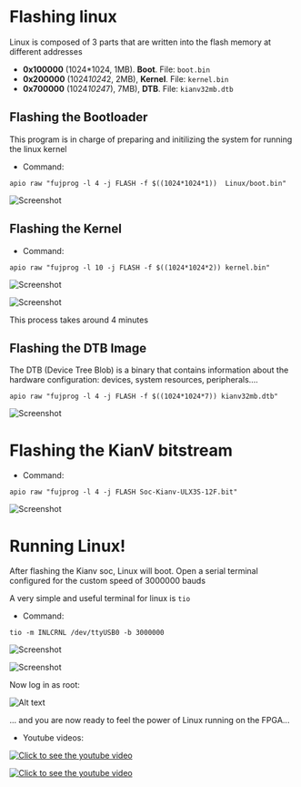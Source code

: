 # Flashing linux

Linux is composed of 3 parts that are written into the flash memory at different addresses

* **0x100000** (1024*1024, 1MB). **Boot**. File: `boot.bin`
* **0x200000** (1024*1024*2, 2MB), **Kernel**. File: `kernel.bin`
* **0x700000** (1024*1024*7), 7MB), **DTB**. File: `kianv32mb.dtb`

## Flashing the Bootloader

This program is in charge of preparing and initilizing the system for running the linux kernel

* Command:

```
apio raw "fujprog -l 4 -j FLASH -f $((1024*1024*1))  Linux/boot.bin"
```
![Screenshot](Images/01-linux.png)

## Flashing the Kernel

* Command:

```
apio raw "fujprog -l 10 -j FLASH -f $((1024*1024*2)) kernel.bin"
```

![Screenshot](Images/02-linux.png)

![Screenshot](Images/03-linux.png)

This process takes around 4 minutes

## Flashing the DTB Image

The DTB (Device Tree Blob) is a binary that contains information about the hardware configuration: devices, system resources, peripherals....

```
apio raw "fujprog -l 4 -j FLASH -f $((1024*1024*7)) kianv32mb.dtb"
```

![Screenshot](Images/04-linux.png)


# Flashing the KianV bitstream

* Command:

```
apio raw "fujprog -l 4 -j FLASH Soc-Kianv-ULX3S-12F.bit"
```

![Screenshot](Images/05-linux.png)

# Running Linux!

After flashing the Kianv soc, Linux will boot. Open a serial terminal configured for the custom speed of 3000000 bauds

A very simple and useful terminal for linux is ```tio```

* Command:

```
tio -m INLCRNL /dev/ttyUSB0 -b 3000000
```

![Screenshot](Images/06-linux.png)


![Screenshot](Images/07-linux.png)

Now log in as root:

![Alt text](Images/08-linux.png)

... and you are now ready to feel the power of Linux running on the FPGA...

* Youtube videos:

[![Click to see the youtube video](http://img.youtube.com/vi/X3PfOpjIHhs/0.jpg)](https://www.youtube.com/watch?v=X3PfOpjIHhs)

[![Click to see the youtube video](http://img.youtube.com/vi/F4EDP8qkS5s/0.jpg)](https://www.youtube.com/watch?v=X3PfOpjIHhs)

